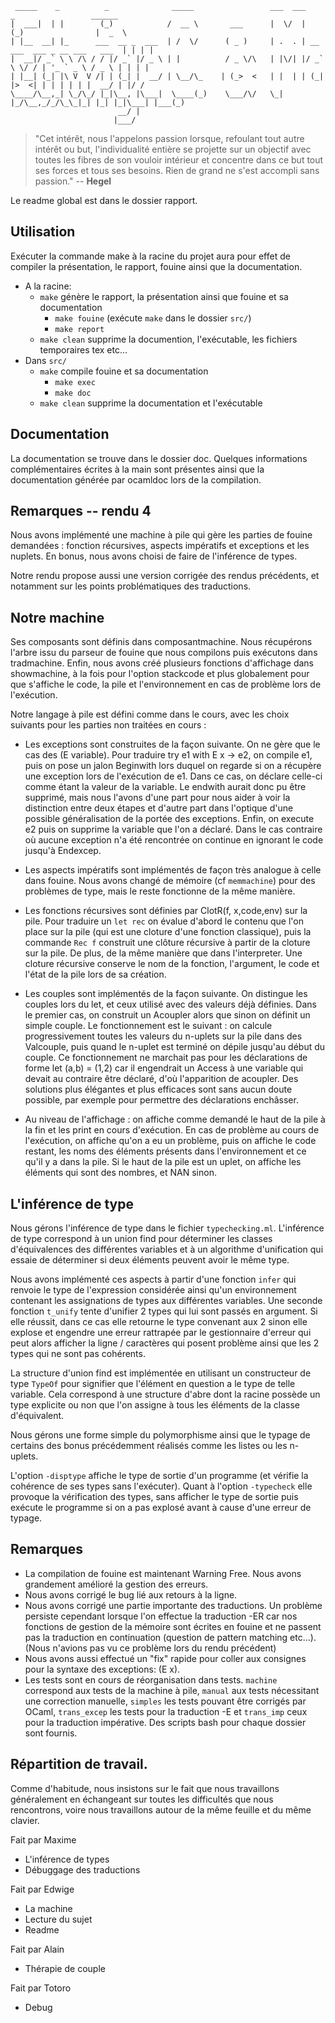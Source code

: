 ```
 _____    _          _              _____                 ___  ___           _                 ______
|  ___|  | |        (_)            /  __ \       ___      |  \/  |          (_)                |  _  \
| |__  __| |_      ___  __ _  ___  | /  \/      ( _ )     | .  . | __ ___  ___ _ __ ___   ___  | | | |
|  __|/ _` \ \ /\ / / |/ _` |/ _ \ | |          / _ \/\   | |\/| |/ _` \ \/ / | '_ ` _ \ / _ \ | | | |
| |__| (_| |\ V  V /| | (_| |  __/ | \__/\_    | (_>  <   | |  | | (_| |>  <| | | | | | |  __/ | |/ /
\____/\__,_| \_/\_/ |_|\__, |\___|  \____(_)    \___/\/   \_|  |_/\__,_/_/\_\_|_| |_| |_|\___| |___(_)
                        __/ |
                       |___/
```


> "Cet intérêt, nous l'appelons passion lorsque, refoulant tout autre intérêt ou but, l'individualité entière se projette sur un objectif avec toutes les fibres de son vouloir intérieur et concentre dans ce but tout ses forces et tous ses besoins. Rien de grand ne s'est accompli sans passion." -- __Hegel__


Le readme global est dans le dossier rapport.

## Utilisation

Exécuter la commande make à la racine du projet aura pour effet de compiler la présentation, le rapport, fouine ainsi que la documentation.

* A la racine:
  * `make` génère le rapport, la présentation ainsi que fouine et sa documentation
    - `make fouine` (exécute `make` dans le dossier `src/`)
    - `make report`
  * `make clean` supprime la documention, l'exécutable, les fichiers temporaires tex etc...
* Dans `src/`
  * `make` compile fouine et sa documentation
    - `make exec`
    - `make doc`
  * `make clean` supprime la documentation et l'exécutable



## Documentation

La documentation se trouve dans le dossier doc. Quelques informations complémentaires écrites à la main sont présentes ainsi que la documentation générée par ocamldoc lors de la compilation.

## Remarques -- rendu 4

Nous avons implémenté une machine à pile qui gère les parties de fouine demandées : fonction récursives, aspects impératifs et exceptions et les nuplets. En bonus, nous avons choisi de faire de l'inférence de types.

Notre rendu propose aussi une version corrigée des rendus précédents, et notamment sur les points problématiques des traductions.


## Notre machine

Ses composants sont définis dans composantmachine. Nous récupérons l'arbre issu du parseur de fouine que nous compilons puis exécutons dans tradmachine. Enfin, nous avons créé plusieurs fonctions d'affichage dans showmachine, à la fois pour l'option stackcode et plus globalement pour que s'affiche le code, la pile et l'environnement en cas de problème lors de l'exécution.

Notre langage à pile est défini comme dans le cours, avec les choix suivants pour les parties non traitées en cours :

- Les exceptions sont construites de la façon suivante. On ne gère que le cas des (E variable). Pour traduire try e1 with E x -> e2, on compile e1, puis on pose un jalon Beginwith lors duquel on regarde si on a récupère une exception lors de l'exécution de e1. Dans ce cas, on déclare celle-ci comme étant la valeur de la variable. Le endwith aurait donc pu être supprimé, mais nous l'avons d'une part pour nous aider à voir la distinction entre deux étapes et d'autre part dans l'optique d'une possible généralisation de la portée des exceptions. Enfin, on execute e2 puis on supprime la variable que l'on a déclaré. Dans le cas contraire où aucune exception n'a été rencontrée on continue en ignorant le code jusqu'à Endexcep.

- Les aspects impératifs sont implémentés de façon très analogue à celle dans fouine. Nous avons changé de mémoire (cf `memmachine`) pour des problèmes de type, mais le reste fonctionne de la même manière.

- Les fonctions récursives sont définies par ClotR(f, x,code,env) sur la pile. Pour traduire un `let rec` on évalue d'abord le contenu que l'on place sur la pile (qui est une cloture d'une fonction classique), puis la commande `Rec f` construit une clôture récursive à partir de la cloture sur la pile. De plus, de la même manière que dans l'interpreter. Une cloture récursive conserve le nom de la fonction, l'argument, le code et l'état de la pile lors de sa création.

- Les couples sont implémentés de la façon suivante. On distingue les couples lors du let, et ceux utilisé avec des valeurs déjà définies. Dans le premier cas, on construit un Acoupler alors que sinon on définit un simple couple. Le fonctionnement est le suivant : on calcule progressivement toutes les valeurs du n-uplets sur la pile dans des Valcouple, puis quand le n-uplet est terminé on dépile jusqu'au début du couple. Ce fonctionnement ne marchait pas pour les déclarations de forme let (a,b) = (1,2) car il engendrait un Access à une variable qui devait au contraire être déclaré, d'où l'apparition de acoupler. Des solutions plus élégantes et plus efficaces sont sans aucun doute possible, par exemple pour permettre des déclarations enchâsser.

- Au niveau de l'affichage : on affiche comme demandé le haut de la pile à la fin et les print en cours d'exécution.
En cas de problème au cours de l'exécution, on affiche qu'on a eu un problème, puis on affiche le code restant, les noms des éléments présents dans l'environnement et ce qu'il y a dans la pile. Si le haut de la pile est un uplet, on affiche les éléments qui sont des nombres, et NAN sinon.

## L'inférence de type

Nous gérons l'inférence de type dans le fichier `typechecking.ml`. L'inférence de type correspond à un union find pour déterminer les classes d'équivalences des différentes variables et à un algorithme d'unification qui essaie de déterminer si deux éléments peuvent avoir le même type.

Nous avons implémenté ces aspects à partir d'une fonction `infer` qui renvoie le type de l'expression considérée ainsi qu'un environnement contenant les assignations de types aux différentes variables. Une seconde fonction `t_unify` tente d'unifier 2 types qui lui sont passés en argument. Si elle réussit, dans ce cas elle retourne le type convenant aux 2 sinon elle explose et engendre une erreur rattrapée par le gestionnaire d'erreur qui peut alors afficher la ligne / caractères qui posent problème ainsi que les 2 types qui ne sont pas cohérents.

La structure d'union find est implémentée en utilisant un constructeur de type `TypeOf` pour signifier que l'élément en question a le type de telle variable. Cela correspond à une structure d'abre dont la racine possède un type explicite ou non que l'on assigne à tous les éléments de la classe d'équivalent.

Nous gérons une forme simple du polymorphisme ainsi que le typage de certains des bonus précédemment réalisés comme les listes ou les n-uplets.

L'option `-disptype` affiche le type de sortie d'un programme (et vérifie la cohérence de ses types sans l'exécuter). Quant à l'option `-typecheck` elle provoque la vérification des types, sans afficher le type de sortie puis exécute le programme si on a pas explosé avant à cause d'une erreur de typage.



## Remarques
- La compilation de fouine est maintenant Warning Free. Nous avons grandement amélioré la gestion des erreurs.
- Nous avons corrigé le bug lié aux retours à la ligne.
- Nous avons corrigé une partie importante des traductions. Un problème persiste cependant lorsque l'on effectue la traduction -ER car nos fonctions de gestion de la mémoire sont écrites en fouine et ne passent pas la traduction en continuation (question de pattern matching etc...). (Nous n'avions pas vu ce problème lors du rendu précédent)
- Nous avons aussi effectué un "fix" rapide pour coller aux consignes pour la syntaxe des exceptions: (E x).
- Les tests sont en cours de réorganisation dans tests. `machine` correspond aux tests de la machine à pile, `manual` aux tests nécessitant une correction manuelle, `simples` les tests pouvant être corrigés par OCaml, `trans_excep` les tests pour la traduction -E et `trans_imp` ceux pour la traduction impérative. Des scripts bash pour chaque dossier sont fournis.



## Répartition de travail.

Comme d'habitude, nous insistons sur le fait que nous travaillons généralement en échangeant sur toutes les difficultés que nous rencontrons, voire nous travaillons autour de la même feuille et du même clavier.

Fait par Maxime
- L'inférence de types
- Débuggage des traductions

Fait par Edwige
- La machine
- Lecture du sujet
- Readme

Fait par Alain
- Thérapie de couple

Fait par Totoro
- Debug
